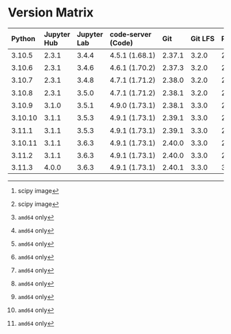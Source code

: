 # Version Matrix

| Python  | Jupyter Hub | Jupyter Lab | code‑server (Code) | Git    | Git LFS | Pandoc | Quarto[^1]  | CTAN date[^1] | Linux distro |
|:--------|:------------|:------------|:-------------------|:-------|:--------|:-------|:------------|:--------------|:-------------|
| 3.10.5  | 2.3.1       | 3.4.4       | 4.5.1 (1.68.1)     | 2.37.1 | 3.2.0   | 2.18   | 1.0.37[^2]  | 2022‑08‑02    | Debian 11    |
| 3.10.6  | 2.3.1       | 3.4.6       | 4.6.1 (1.70.2)     | 2.37.3 | 3.2.0   | 2.19.2 | 1.1.189[^2] | 2022‑09‑06    | Debian 11    |
| 3.10.7  | 2.3.1       | 3.4.8       | 4.7.1 (1.71.2)     | 2.38.0 | 3.2.0   | 2.19.2 | 1.1.251[^2] | 2022‑10‑11    | Debian 11    |
| 3.10.8  | 2.3.1       | 3.5.0       | 4.7.1 (1.71.2)     | 2.38.1 | 3.2.0   | 2.19.2 | 1.1.251[^2] | 2022‑10‑24    | Debian 11    |
| 3.10.9  | 3.1.0       | 3.5.1       | 4.9.0 (1.73.1)     | 2.38.1 | 3.3.0   | 2.19.2 | 1.2.269[^2] | 2022‑12‑06    | Debian 11    |
| 3.10.10 | 3.1.1       | 3.5.3       | 4.9.1 (1.73.1)     | 2.39.1 | 3.3.0   | 2.19.2 | 1.2.335[^2] | 2023‑02‑08    | Debian 11    |
| 3.11.1  | 3.1.1       | 3.5.3       | 4.9.1 (1.73.1)     | 2.39.1 | 3.3.0   | 2.19.2 | 1.2.335[^2] | 2023‑02‑08    | Debian 11    |
| 3.10.11 | 3.1.1       | 3.6.3       | 4.9.1 (1.73.1)     | 2.40.0 | 3.3.0   | 2.19.2 | 1.2.475[^2] | 2023‑04‑05    | Debian 11    |
| 3.11.2  | 3.1.1       | 3.6.3       | 4.9.1 (1.73.1)     | 2.40.0 | 3.3.0   | 2.19.2 | 1.2.475[^2] | 2023‑04‑05    | Debian 11    |
| 3.11.3  | 4.0.0       | 3.6.3       | 4.9.1 (1.73.1)     | 2.40.1 | 3.3.0   | 3.1.1  | 1.3.340     |               | Debian 11    |

[^1]: scipy image  
[^2]: `amd64` only
